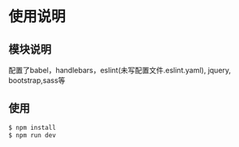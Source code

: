 
# 使用说明

## 模块说明

配置了babel，handlebars，eslint(未写配置文件.eslint.yaml), jquery, bootstrap,sass等

## 使用

```bash
$ npm install 
$ npm run dev
``` 
